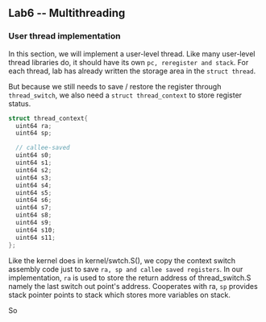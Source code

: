 ## Lab6 -- Multithreading

### User thread implementation
In this section, we will implement a user-level thread. Like many user-level thread libraries do, it should have its own 
`pc, reregister and stack`. For each thread, lab has already written the storage area in the `struct thread`.  

But because we still needs to save / restore the register through `thread_switch`, we also need a `struct thread_context` to store register status.
```c
struct thread_context{
  uint64 ra;
  uint64 sp;

  // callee-saved
  uint64 s0;
  uint64 s1;
  uint64 s2;
  uint64 s3;
  uint64 s4;
  uint64 s5;
  uint64 s6;
  uint64 s7;
  uint64 s8;
  uint64 s9;
  uint64 s10;
  uint64 s11;
};
```
Like the kernel does in kernel/swtch.S(), we copy the context switch assembly code just to save `ra, sp and callee saved registers`.
In our implementation, `ra` is used to store the return address of thread_switch.S namely the last switch out point's address. Cooperates with ra, `sp` provides stack pointer points to stack which stores more variables on stack.

So